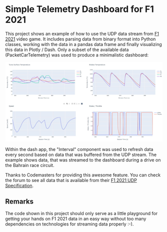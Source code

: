 # Simple Telemetry Dashboard for F1 2021
This project shows an example of how to use the UDP data stream from [F1 2021][1] video game. It includes parsing data from binary format into Python classes, working with the data in a pandas data frame and finally visualizing this data in Plotly / Dash. Only a subset of the available data (PacketCarTelemetry) was used to produce a minimalistic dashboard:

![F1 2021 Dashboard Example](https://github.com/pahansen/f1-2021-telemetry-dashboard/blob/main/DashF1.jpg?raw=true)

Within the dash app, the "Interval" component was used to refresh data every second based on data that was buffered from the UDP stream. The example shows data, that was streamed to the dashboard during a drive on the Bahrain race circuit.

Thanks to Codemasters for providing this awesome feature. You can check the forum to see all data that is available from their [F1 2021 UDP Specification][2].


[1]: https://www.ea.com/de-de/games/f1/f1-2021
[2]: https://forums.codemasters.com/topic/80231-f1-2021-udp-specification/

## Remarks
The code shown in this project should only serve as a little playground for getting your hands on F1 2021 data in an easy way without too many dependencies on technologies for streaming data properly :-).

